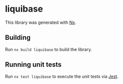 # liquibase

This library was generated with [Nx](https://nx.dev).

## Building

Run `nx build liquibase` to build the library.

## Running unit tests

Run `nx test liquibase` to execute the unit tests via [Jest](https://jestjs.io).
